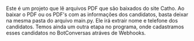 Este é um projeto que lê arquivos PDF que são baixados do site Catho.
Ao baixar o PDF ou os PDF's com as informações dos candidatos, basta deixar na mesma pasta do arquivo main.py.
Ele irá extrair nome e telefone dos candidatos.
Temos ainda um outra etapa no programa, onde cadastramos esses candidatos no BotConversas atráves de Webhooks.
